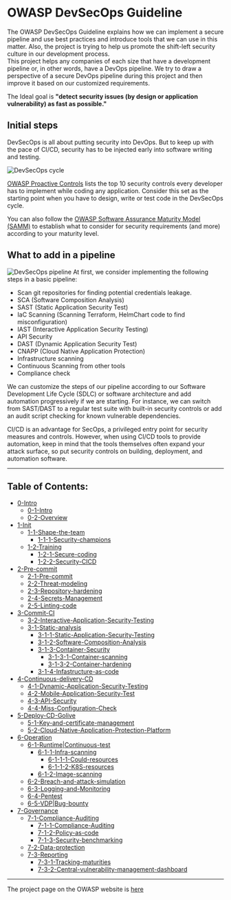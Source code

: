 # OWASP DevSecOps Guideline
The OWASP DevSecOps Guideline explains how we can implement a secure pipeline and use best practices and introduce tools that we can use in this matter. Also, the project is trying to help us promote the shift-left security culture in our development process.  
This project helps any companies of each size that have a development pipeline or, in other words, have a DevOps pipeline.
We try to draw a perspective of a secure DevOps pipeline during this project and then improve it based on our customized requirements.  

The Ideal goal is **"detect security issues (by design or application vulnerability) as fast as possible."**

## Initial steps
DevSecOps is all about putting security into DevOps. But to keep up with the pace of CI/CD, security has to be injected early into software writing and testing.

![DevSecOps cycle](/assets/images/DevSecOps-cycle.png)

[OWASP Proactive Controls](https://owasp.org/www-project-proactive-controls/) lists the top 10 security controls every developer has to implement while coding any application. Consider this set as the starting point when you have to design, write or test code in the DevSecOps cycle. 

You can also follow the [OWASP Software Assurance Maturity Model (SAMM)](https://owaspsamm.org/model/) to establish what to consider for security requirements (and more) according to your maturity level.

## What to add in a pipeline
![DevSecOps pipeline](/assets/images/DevSecOps-pipeline.png)
At first, we consider implementing the following steps in a basic pipeline:
* Scan git repositories for finding potential credentials leakage. 
* SCA (Software Composition Analysis)
* SAST (Static Application Security Test)
* IaC Scanning (Scanning Terraform, HelmChart code to find misconfiguration)
* IAST (Interactive Application Security Testing)
* API Security
* DAST (Dynamic Application Security Test)
* CNAPP (Cloud Native Application Protection)
* Infrastructure scanning
* Continuous Scanning from other tools
* Compliance check

We can customize the steps of our pipeline according to our Software Development Life Cycle (SDLC) or software architecture and add automation progressively if we are starting.
For instance, we can switch from SAST/DAST to a regular test suite with built-in security controls or add an audit script checking for known vulnerable dependencies.

CI/CD is an advantage for SecOps, a privileged entry point for security measures and controls.
However, when using CI/CD tools to provide automation, keep in mind that the tools themselves often expand your attack surface, so put security controls on building, deployment, and automation software.

---
## Table of Contents:

- [0-Intro](documents/0-Intro)
  - [0-1-Intro](documents/0-Intro/0-1-Intro.md)
  - [0-2-Overview](documents/0-Intro/0-2-Overview.md)
- [1-Init](documents/1-Init)
  - [1-1-Shape-the-team](documents/1-Init/1-1-Shape-the-team)
    - [1-1-1-Security-champions](documents/1-Init/1-1-Shape-the-team/1-1-1-Security-champions.md)
  - [1-2-Training](documents/1-Init/1-2-Training)
    - [1-2-1-Secure-coding](documents/1-Init/1-2-Training/1-2-1-Secure-coding.md)
    - [1-2-2-Security-CICD](documents/1-Init/1-2-Training/1-2-1-Security-CICD.md)
- [2-Pre-commit](documents/2-Pre-commit)
  - [2-1-Pre-commit](documents/2-Pre-commit/2-1-Pre-commit.md)
  - [2-2-Threat-modeling](documents/2-Pre-commit/2-2-Threat-modeling.md)
  - [2-3-Repository-hardening](documents/2-Pre-commit/2-3-Repository-hardening.md)
  - [2-4-Secrets-Management](documents/2-Pre-commit/2-4-Secrets-Management.md)
  - [2-5-Linting-code](documents/2-Pre-commit/2-5-Linting-code.md)
- [3-Commit-CI](documents/3-Commit-CI)
  - [3-2-Interactive-Application-Security-Testing](documents/3-Commit-CI/3-2-Interactive-Application-Security-Testing.md)
  - [3-1-Static-analysis](documents/3-Commit-CI/3-1-Static-analysis)
    - [3-1-1-Static-Application-Security-Testing](documents/3-Commit-CI/3-1-Static-analysis/3-1-1-Static-Application-Security-Testing.md)
    - [3-1-2-Software-Composition-Analysis](documents/3-Commit-CI/3-1-Static-analysis/3-1-2-Software-Composition-Analysis.md)
    - [3-1-3-Container-Security](documents/3-Commit-CI/3-1-Static-analysis/3-1-3-Container-Security)
      - [3-1-3-1-Container-scanning](documents/3-Commit-CI/3-1-Static-analysis/3-1-3-Container-Security/3-1-3-1-Container-scanning.md)
      - [3-1-3-2-Container-hardening](documents/3-Commit-CI/3-1-Static-analysis/3-1-3-Container-Security/3-1-3-2-Container-hardening.md)
    - [3-1-4-Infastructure-as-code](documents/3-Commit-CI/3-1-Static-analysis/3-1-4-Infastructure-as-code.md)
- [4-Continuous-delivery-CD](documents/4-Continuous-delivery-CD)
  - [4-1-Dynamic-Application-Security-Testing](documents/4-Continuous-delivery-CD/4-1-Dynamic-Application-Security-Testing.md)
  - [4-2-Mobile-Application-Security-Test](documents/4-Continuous-delivery-CD/4-2-Mobile-Application-Security-Test.md)
  - [4-3-API-Security](documents/4-Continuous-delivery-CD/4-3-API-Security.md)
  - [4-4-Miss-Configuration-Check](documents/4-Continuous-delivery-CD/4-4-Miss-Configuration-Check.md)
- [5-Deploy-CD-Golive](documents/5-Deploy-CD-Golive)
  - [5-1-Key-and-certificate-management](documents/5-Deploy-CD-Golive/5-1-Key-and-certificate-management.md)
  - [5-2-Cloud-Native-Application-Protection-Platform](documents/5-Deploy-CD-Golive/5-2-Cloud-Native-Application-Protection-Platform.md)
- [6-Operation](documents/6-Operation)
  - [6-1-Runtime|Continuous-test](documents/6-Operation/6-1-Runtime|Continuous-test)
    - [6-1-1-Infra-scanning](documents/6-Operation/6-1-Runtime|Continuous-test/6-1-1-Infra-scanning)
      - [6-1-1-1-Could-resources](documents/6-Operation/6-1-Runtime|Continuous-test/6-1-1-Infra-scanning/6-1-1-1-Could-resources.md)
      - [6-1-1-2-K8S-resources](documents/6-Operation/6-1-Runtime|Continuous-test/6-1-1-Infra-scanning/6-1-1-2-K8S-resources.md)
    - [6-1-2-Image-scanning](documents/6-Operation/6-1-Runtime|Continuous-test/6-1-2-Image-scanning.md)  
  - [6-2-Breach-and-attack-simulation](documents/6-Operation/6-2-Breach-and-attack-simulation.md)
  - [6-3-Logging-and-Monitoring](documents/6-Operation/6-3-Logging-and-Monitoring.md)
  - [6-4-Pentest](documents/6-Operation/6-4-Pentest.md)
  - [6-5-VDP|Bug-bounty](documents/6-Operation/6-5-VDP|Bug-bounty.md)
- [7-Governance](documents/7-Governance)
  - [7-1-Compliance-Auditing](documents/7-Governance/7-1-Compliance-Auditing)
    - [7-1-1-Compliance-Auditing](documents/7-Governance/7-1-Compliance-Auditing/7-1-1-Compliance-Auditing.md)
    - [7-1-2-Policy-as-code](documents/7-Governance/7-1-Compliance-Auditing/7-1-2-Policy-as-code.md)
    - [7-1-3-Security-benchmarking](documents/7-Governance/7-1-Compliance-Auditing/7-1-3-Security-benchmarking.md)
  - [7-2-Data-protection](documents/7-Governance/7-2-Data-protection.md)
  - [7-3-Reporting](documents/7-Governance/7-3-Reporting)
    - [7-3-1-Tracking-maturities](documents/7-Governance/7-3-Reporting/7-3-1-Tracking-maturities.md)
    - [7-3-2-Central-vulnerability-management-dashboard](documents/7-Governance/7-3-Reporting/7-3-2-Central-vulnerability-management-dashboard.md)



---
The project page on the OWASP website is [here](https://owasp.org/www-project-devsecops-guideline/)
